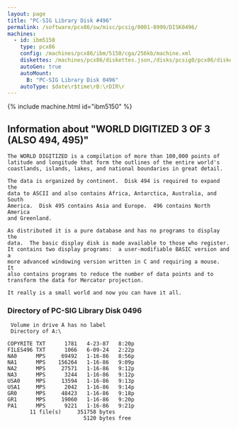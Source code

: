 ```yaml
---
layout: page
title: "PC-SIG Library Disk #496"
permalink: /software/pcx86/sw/misc/pcsig/0001-0999/DISK0496/
machines:
  - id: ibm5150
    type: pcx86
    config: /machines/pcx86/ibm/5150/cga/256kb/machine.xml
    diskettes: /machines/pcx86/diskettes.json,/disks/pcsig0/pcx86/diskettes.json
    autoGen: true
    autoMount:
      B: "PC-SIG Library Disk 0496"
    autoType: $date\r$time\rB:\rDIR\r
---
```


{% include machine.html id="ibm5150" %}

## Information about "WORLD DIGITIZED 3 OF 3 (ALSO 494, 495)"

    The WORLD DIGITIZED is a compilation of more than 100,000 points of
    latitude and longitude that form the outlines of the entire world's
    coastlands, islands, lakes, and national boundaries in great detail.
    
    The data is organized by continent.  Disk 494 is required to expand the
    data to ASCII and also contains Africa, Antarctica, Australia, and South
    America.  Disk 495 contains Asia and Europe.  496 contains North
    America
    and Greenland.
    
    As distributed it is a pure database and has no programs to display the
    data.  The basic display disk is made available to those who register.
    It contains two display programs:  a user-modifiable BASIC version and a
    more advanced windowing version written in C and requiring a mouse.  It
    also contains programs to reduce the number of data points and to
    transform the data for Mercator projection.
    
    It really is a small world and now you can have it all.

### Directory of PC-SIG Library Disk 0496

     Volume in drive A has no label
     Directory of A:\

    COPYRITE TXT      1781   4-23-87   8:20p
    FILES496 TXT      1066   6-09-24   2:22p
    NA0      MPS     69492   1-16-86   8:56p
    NA1      MPS    156264   1-16-86   9:09p
    NA2      MPS     27571   1-16-86   9:12p
    NA3      MPS      3244   1-16-86   9:12p
    USA0     MPS     13594   1-16-86   9:13p
    USA1     MPS      2042   1-16-86   9:14p
    GR0      MPS     48423   1-16-86   9:18p
    GR1      MPS     19060   1-16-86   9:20p
    PA1      MPS      9221   1-16-86   9:21p
           11 file(s)     351758 bytes
                            5120 bytes free
